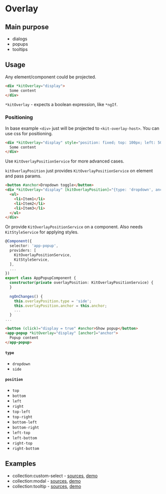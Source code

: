 # Overlay

## Main purpose
 
* dialogs
* popups
* tooltips


## Usage

Any element/component could be projected.

```html
<div *kitOverlay="display">
  Some content
</div>
```

`*kitOverlay` - expects a boolean expression, like `*ngIf`.

### Positioning

In base example `<div>` just will be projected to `<kit-overlay-host>`. You can use css for positioning.

```html
<div *kitOverlay="display" style="position: fixed; top: 100px; left: 50%; transform: translateX(-50%)">
  Some content
</div>
```

Use `KitOverlayPositionService` for more advanced cases.

`kitOverlayPosition` just provides `KitOverlayPositionService` on element and pass params.

```html
<button #anchor>Dropdown toggle</button>
<div *kitOverlay="display" [kitOverlayPosition]="{type: 'dropdown', anchor: anchor}">
  <ul>
    <li>Item1</li>
    <li>Item2</li>
    <li>Item3</li>
  </ul>
</div>
```

Or provide `KitOverlayPositionService` on a component. Also needs `KitStyleService` for applying styles.

```ts
@Component({
  selector: 'app-popup',
  providers: [
    KitOverlayPositionService, 
    KitStyleService,
  ],
  ...
})
export class AppPopupComponent {
  constructor(private overlayPosition: KitOverlayPositionService) {
  }
  
  ngOnChanges() {
    this.overlayPosition.type = 'side';
    this.overlayPosition.anchor = this.anchor;
    ...
  }
...
```

```html
<button (click)="display = true" #anchor>Show popup</button>
<app-popup *kitOverlay="display" [anchor]="anchor">
  Popup content
</app-popup>
``` 

#### `type`

* `dropdown`
* `side`

#### `position`

* `top`
* `bottom`
* `left`
* `right`
* `top-left`
* `top-right`
* `bottom-left`
* `bottom-right`
* `left-top`
* `left-bottom`
* `right-top`
* `right-bottom`


## Examples

* collection:custom-select - [sources](https://github.com/ngx-kit/ngx-kit/tree/master/packages/collection/lib/ui-custom-select), [demo](http://ngx-kit.com/collection/module/ui-custom-select) 
* collection:modal - [sources](https://github.com/ngx-kit/ngx-kit/tree/master/packages/collection/lib/ui-modal), [demo](http://ngx-kit.com/collection/module/ui-modal) 
* collection:tooltip - [sources](https://github.com/ngx-kit/ngx-kit/tree/master/packages/collection/lib/ui-tooltip), [demo](http://ngx-kit.com/collection/module/ui-tooltip) 
